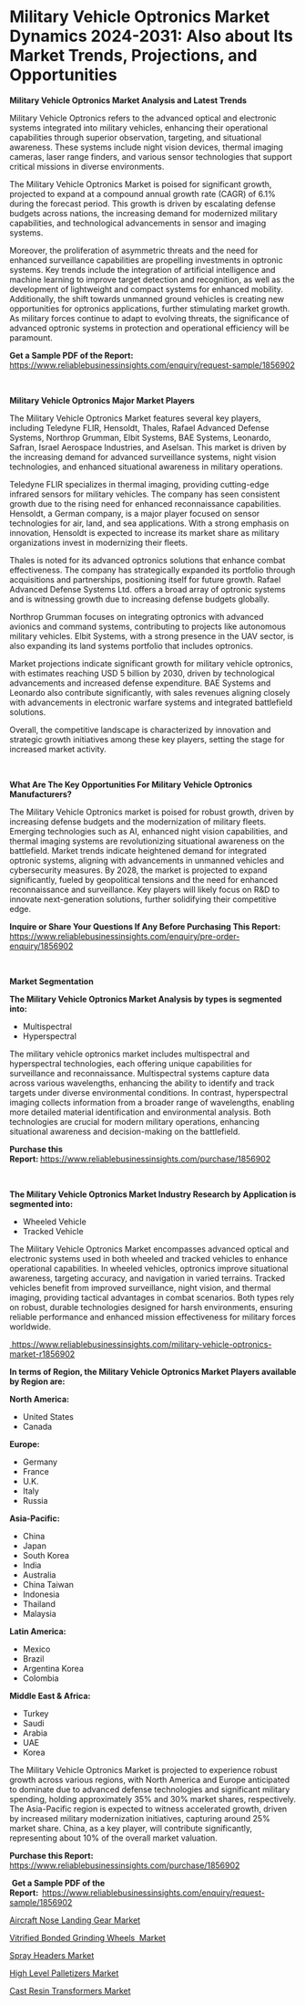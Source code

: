 <p><h1>Military Vehicle Optronics Market Dynamics 2024-2031: Also about Its Market Trends, Projections, and Opportunities</h1></p><p><strong>Military Vehicle Optronics Market Analysis and Latest Trends</strong></p>
<p><p>Military Vehicle Optronics refers to the advanced optical and electronic systems integrated into military vehicles, enhancing their operational capabilities through superior observation, targeting, and situational awareness. These systems include night vision devices, thermal imaging cameras, laser range finders, and various sensor technologies that support critical missions in diverse environments.</p><p>The Military Vehicle Optronics Market is poised for significant growth, projected to expand at a compound annual growth rate (CAGR) of 6.1% during the forecast period. This growth is driven by escalating defense budgets across nations, the increasing demand for modernized military capabilities, and technological advancements in sensor and imaging systems. </p><p>Moreover, the proliferation of asymmetric threats and the need for enhanced surveillance capabilities are propelling investments in optronic systems. Key trends include the integration of artificial intelligence and machine learning to improve target detection and recognition, as well as the development of lightweight and compact systems for enhanced mobility. Additionally, the shift towards unmanned ground vehicles is creating new opportunities for optronics applications, further stimulating market growth. As military forces continue to adapt to evolving threats, the significance of advanced optronic systems in protection and operational efficiency will be paramount.</p></p>
<p><strong>Get a Sample PDF of the Report:&nbsp;</strong> <a href="https://www.reliablebusinessinsights.com/enquiry/request-sample/1856902?utm_campaign=1571&utm_medium=2&utm_source=Github&utm_content=ia&utm_term=20102024&utm_id=military-vehicle-optronics">https://www.reliablebusinessinsights.com/enquiry/request-sample/1856902</a></p>
<p>&nbsp;</p>
<p><strong>Military Vehicle Optronics Major Market Players</strong></p>
<p><p>The Military Vehicle Optronics Market features several key players, including Teledyne FLIR, Hensoldt, Thales, Rafael Advanced Defense Systems, Northrop Grumman, Elbit Systems, BAE Systems, Leonardo, Safran, Israel Aerospace Industries, and Aselsan. This market is driven by the increasing demand for advanced surveillance systems, night vision technologies, and enhanced situational awareness in military operations.</p><p>Teledyne FLIR specializes in thermal imaging, providing cutting-edge infrared sensors for military vehicles. The company has seen consistent growth due to the rising need for enhanced reconnaissance capabilities. Hensoldt, a German company, is a major player focused on sensor technologies for air, land, and sea applications. With a strong emphasis on innovation, Hensoldt is expected to increase its market share as military organizations invest in modernizing their fleets.</p><p>Thales is noted for its advanced optronics solutions that enhance combat effectiveness. The company has strategically expanded its portfolio through acquisitions and partnerships, positioning itself for future growth. Rafael Advanced Defense Systems Ltd. offers a broad array of optronic systems and is witnessing growth due to increasing defense budgets globally.</p><p>Northrop Grumman focuses on integrating optronics with advanced avionics and command systems, contributing to projects like autonomous military vehicles. Elbit Systems, with a strong presence in the UAV sector, is also expanding its land systems portfolio that includes optronics.</p><p>Market projections indicate significant growth for military vehicle optronics, with estimates reaching USD 5 billion by 2030, driven by technological advancements and increased defense expenditure. BAE Systems and Leonardo also contribute significantly, with sales revenues aligning closely with advancements in electronic warfare systems and integrated battlefield solutions.</p><p>Overall, the competitive landscape is characterized by innovation and strategic growth initiatives among these key players, setting the stage for increased market activity.</p></p>
<p>&nbsp;</p>
<p><strong>What Are The Key Opportunities For Military Vehicle Optronics Manufacturers?</strong></p>
<p><p>The Military Vehicle Optronics market is poised for robust growth, driven by increasing defense budgets and the modernization of military fleets. Emerging technologies such as AI, enhanced night vision capabilities, and thermal imaging systems are revolutionizing situational awareness on the battlefield. Market trends indicate heightened demand for integrated optronic systems, aligning with advancements in unmanned vehicles and cybersecurity measures. By 2028, the market is projected to expand significantly, fueled by geopolitical tensions and the need for enhanced reconnaissance and surveillance. Key players will likely focus on R&D to innovate next-generation solutions, further solidifying their competitive edge.</p></p>
<p><strong>Inquire or Share Your Questions If Any Before Purchasing This Report:</strong> <a href="https://www.reliablebusinessinsights.com/enquiry/pre-order-enquiry/1856902?utm_campaign=1571&utm_medium=2&utm_source=Github&utm_content=ia&utm_term=20102024&utm_id=military-vehicle-optronics">https://www.reliablebusinessinsights.com/enquiry/pre-order-enquiry/1856902</a></p>
<p>&nbsp;</p>
<p><strong>Market Segmentation</strong></p>
<p><strong>The Military Vehicle Optronics Market Analysis by types is segmented into:</strong></p>
<p><ul><li>Multispectral</li><li>Hyperspectral</li></ul></p>
<p><p>The military vehicle optronics market includes multispectral and hyperspectral technologies, each offering unique capabilities for surveillance and reconnaissance. Multispectral systems capture data across various wavelengths, enhancing the ability to identify and track targets under diverse environmental conditions. In contrast, hyperspectral imaging collects information from a broader range of wavelengths, enabling more detailed material identification and environmental analysis. Both technologies are crucial for modern military operations, enhancing situational awareness and decision-making on the battlefield.</p></p>
<p><strong>Purchase this Report:&nbsp;</strong><a href="https://www.reliablebusinessinsights.com/purchase/1856902?utm_campaign=1571&utm_medium=2&utm_source=Github&utm_content=ia&utm_term=20102024&utm_id=military-vehicle-optronics">https://www.reliablebusinessinsights.com/purchase/1856902</a></p>
<p>&nbsp;</p>
<p><strong>The Military Vehicle Optronics Market Industry Research by Application is segmented into:</strong></p>
<p><ul><li>Wheeled Vehicle</li><li>Tracked Vehicle</li></ul></p>
<p><p>The Military Vehicle Optronics Market encompasses advanced optical and electronic systems used in both wheeled and tracked vehicles to enhance operational capabilities. In wheeled vehicles, optronics improve situational awareness, targeting accuracy, and navigation in varied terrains. Tracked vehicles benefit from improved surveillance, night vision, and thermal imaging, providing tactical advantages in combat scenarios. Both types rely on robust, durable technologies designed for harsh environments, ensuring reliable performance and enhanced mission effectiveness for military forces worldwide.</p></p>
<p><a href="https://www.reliablebusinessinsights.com/military-vehicle-optronics-market-r1856902?utm_campaign=1571&utm_medium=2&utm_source=Github&utm_content=ia&utm_term=20102024&utm_id=military-vehicle-optronics">&nbsp;https://www.reliablebusinessinsights.com/military-vehicle-optronics-market-r1856902</a></p>
<p><strong>In terms of Region, the Military Vehicle Optronics Market Players available by Region are:</strong></p>
<p>
    <p> <strong> North America: </strong>
        <ul>
            <li>United States</li>
            <li>Canada</li>
        </ul>
        </p> 
    <p> <strong> Europe: </strong>
        <ul>
            <li>Germany</li>
            <li>France</li>
            <li>U.K.</li>
            <li>Italy</li>
            <li>Russia</li>
        </ul>
        </p> 
    <p> <strong> Asia-Pacific: </strong>
        <ul>
            <li>China</li>
            <li>Japan</li>
            <li>South Korea</li>
            <li>India</li>
            <li>Australia</li>
            <li>China Taiwan</li>
            <li>Indonesia</li>
            <li>Thailand</li>
            <li>Malaysia</li>
        </ul>
        </p> 
    <p> <strong> Latin America: </strong>
        <ul>
            <li>Mexico</li>
            <li>Brazil</li>
            <li>Argentina Korea</li>
            <li>Colombia</li>
        </ul>
        </p> 
    <p> <strong> Middle East & Africa: </strong>
        <ul>
            <li>Turkey</li>
            <li>Saudi</li>
            <li>Arabia</li>
            <li>UAE</li>
            <li>Korea</li>
        </ul>
    </p>
    </p>
<p><p>The Military Vehicle Optronics Market is projected to experience robust growth across various regions, with North America and Europe anticipated to dominate due to advanced defense technologies and significant military spending, holding approximately 35% and 30% market shares, respectively. The Asia-Pacific region is expected to witness accelerated growth, driven by increased military modernization initiatives, capturing around 25% market share. China, as a key player, will contribute significantly, representing about 10% of the overall market valuation.</p></p>
<p><strong>Purchase this Report: </strong><a href="https://www.reliablebusinessinsights.com/purchase/1856902?utm_campaign=1571&utm_medium=2&utm_source=Github&utm_content=ia&utm_term=20102024&utm_id=military-vehicle-optronics">https://www.reliablebusinessinsights.com/purchase/1856902</a></p>
<p>&nbsp;<strong>Get a Sample PDF of the Report:&nbsp;&nbsp;</strong><a href="https://www.reliablebusinessinsights.com/enquiry/request-sample/1856902?utm_campaign=1571&utm_medium=2&utm_source=Github&utm_content=ia&utm_term=20102024&utm_id=military-vehicle-optronics">https://www.reliablebusinessinsights.com/enquiry/request-sample/1856902</a></p>
<p><strong></strong></p>
<p><p><a href="https://www.linkedin.com/pulse/exploring-aircraft-nose-landing-gear-market-dynamics-revenue-29sgc?utm_campaign=1571&utm_medium=2&utm_source=Github&utm_content=ia&utm_term=20102024&utm_id=military-vehicle-optronics">Aircraft Nose Landing Gear Market</a></p><p><a href="https://www.linkedin.com/pulse/vitrified-bonded-grinding-wheels-market-report-product-e27kf?utm_campaign=1571&utm_medium=2&utm_source=Github&utm_content=ia&utm_term=20102024&utm_id=military-vehicle-optronics">Vitrified Bonded Grinding Wheels  Market</a></p><p><a href="https://www.linkedin.com/pulse/analyzing-global-spray-headers-market-growth-prospects-future-nxv2c?utm_campaign=1571&utm_medium=2&utm_source=Github&utm_content=ia&utm_term=20102024&utm_id=military-vehicle-optronics">Spray Headers Market</a></p><p><a href="https://www.linkedin.com/pulse/high-level-palletizers-market-evolution-regional-adaptations-xui5f?utm_campaign=1571&utm_medium=2&utm_source=Github&utm_content=ia&utm_term=20102024&utm_id=military-vehicle-optronics">High Level Palletizers Market</a></p><p><a href="https://www.linkedin.com/pulse/surfing-cast-resin-transformers-wave-riding-market-currents-gfqwf?utm_campaign=1571&utm_medium=2&utm_source=Github&utm_content=ia&utm_term=20102024&utm_id=military-vehicle-optronics">Cast Resin Transformers Market</a></p></p>